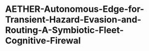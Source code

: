 # AETHER-Autonomous-Edge-for-Transient-Hazard-Evasion-and-Routing-A-Symbiotic-Fleet-Cognitive-Firewal